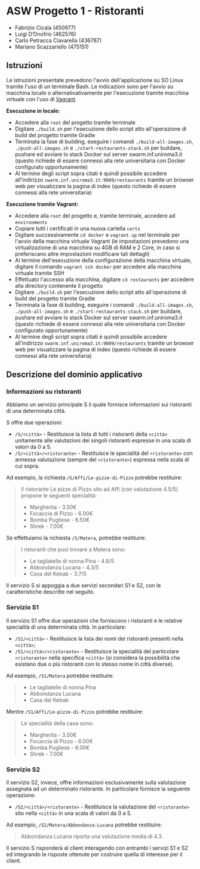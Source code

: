 # ASW Progetto 1 - Ristoranti

- Fabrizio Cicala (450977)
- Luigi D’Onofrio (462576)
- Carlo Petracca Ciavarella	(436787)
- Mariano Scazzariello (475151)

## Istruzioni
Le istruzioni presentate prevedono l'avvio dell'applicazione su SO Linux tramite l'uso di un terminale Bash. Le indicazioni sono per l'avvio su macchina locale o alternativativamente per l'esecuzione tramite macchina virtuale con l'uso di [Vagrant](https://www.vagrantup.com/).


**Esecuzione in locale:**
- Accedere alla `root` del progetto tramite terminale
- Digitare ```./build.sh``` per l'esecuzione dello script atto all'operazione di build del progetto tramite Gradle
- Terminata la fase di building, eseguire i comandi ```./build-all-images.sh```, ```./push-all-images.sh``` e ```./start-restaurants-stack.sh``` per buildare, pushare ed avviare lo stack Docker sul server swarm.inf.uniroma3.it (questo richiede di essere connessi alla rete universitaria con Docker configurato opportunamente)
- Al termine degli script sopra citati è quindi possibile accedere all'indirizzo ```swarm.inf.uniroma3.it:9009/restaurants``` tramite un browser web per visualizzare la pagina di index (questo richiede di essere connessi alla rete universitaria)


**Esecuzione tramite Vagrant:**
- Accedere alla `root` del progetto e, tramite terminale, accedere ad ```environments```
- Copiare tutti i certificati in una nuova cartella ```certs```
- Digitare successivamente ```cd docker``` e ```vagrant up``` nel terminale per l'avvio della macchina virtuale Vagrant (le impostazioni prevedono una virtualizazione di una macchina su 4GB di RAM e 2 Core, in caso si preferiscano altre impostazioni modificare tali dettagli)
- Al termine dell'esecuzione della configurazione della macchina virtuale, digitare il comando ```vagrant ssh docker``` per accedere alla macchina virtuale tramite SSH
- Effettuato l'accesso alla macchina, digitare ```cd restaurants``` per accedere alla directory contenente il progetto
- Digitare ```./build.sh``` per l'esecuzione dello script atto all'operazione di build del progetto tramite Gradle
- Terminata la fase di building, eseguire i comandi ```./build-all-images.sh```, ```./push-all-images.sh``` e ```./start-restaurants-stack.sh``` per buildare, pushare ed avviare lo stack Docker sul server swarm.inf.uniroma3.it (questo richiede di essere connessi alla rete universitaria con Docker configurato opportunamente)
- Al termine degli script sopra citati è quindi possibile accedere all'indirizzo ```swarm.inf.uniroma3.it:9009/restaurants``` tramite un browser web per visualizzare la pagina di index (questo richiede di essere connessi alla rete universitaria)

## Descrizione del dominio applicativo

### Informazioni su ristoranti

Abbiamo un servizio principale S il quale fornisce informazioni sui ristoranti di una determinata città.

S offre due operazioni:

-	`/S/<città>` - Restituisce la lista di tutti i ristoranti della `<città>` unitamente alle valutazioni dei singoli ristoranti espresse in una scala di valori da 0 a 5.
- `/S/<città>/<ristorante>` - Restituisce le specialità del `<ristorante>` con annessa valutazione (sempre del `<ristorante>`) espressa nella scala di cui sopra. 

Ad esempio, la richiesta `/S/Affi/Le-pizze-di-Pizzo` potrebbe restituire:


> Il ristorante Le pizze di Pizzo sito ad Affi (con valutazione 4.5/5) propone le seguenti specialità:
> - Margherita - 3.50€
> - Focaccia di Pizzo - 6.00€
> - Bomba Pugliese - 6.50€
> - Shrek - 7.00€

Se effettuiamo la richiesta `/S/Matera`, potrebbe restituire:

> I ristoranti che puoi trovare a Matera sono:
> - Le tagliatelle di nonna Pina - 4.8/5
> - Abbondanza Lucana - 4.3/5 
> - Casa del Kebab - 3.7/5

Il servizio S si appoggia a due servizi secondari S1 e S2, con le caratteristiche descritte nel seguito.

### Servizio S1

Il servizio S1 offre due operazioni che forniscono i ristoranti e le relative specialità di una determinata città. In particolare:
- `/S1/<città>` - Restituisce la lista dei nomi dei ristoranti presenti nella `<città>`;
- `/S1/<città>/<ristorante>` - Restituisce la specialità del particolare `<ristorante>` nella specifica `<città>` (si considera la possibilità che esistano due o più ristoranti con lo stesso nome in città diverse).

Ad esempio, `/S1/Matera` potrebbe restituire:

> - Le tagliatelle di nonna Pina
> - Abbondanza Lucana
> - Casa del Kebab

Mentre `/S1/Affi/Le-pizze-di-Pizzo` potrebbe restituire:

> Le specialità della casa sono:
> - Margherita - 3.50€
> - Focaccia di Pizzo - 6.00€
> - Bomba Pugliese - 6.00€
> - Shrek - 7.00€

### Servizio S2

Il servizio S2, invece, offre informazioni esclusivamente sulla valutazione assegnata ad un determinato ristorante. In particolare fornisce la seguente operazione:

- `/S2/<città>/<ristorante>` - Restituisce la valutazione del `<ristorante>` sito nella `<città>` in una scala di valori da 0 a 5.

Ad esempio, `/S2/Matera/Abbondanza-Lucana` potrebbe restituire: 

> Abbondanza Lucana riporta una valutazione media di 4.3.

Il servizio S risponderà al client interagendo con entrambi i servizi S1 e S2 ed integrando le risposte ottenute per costruire quella di interesse per il client.
